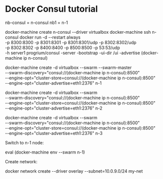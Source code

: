 # Docker Consul tutorial

nb-consul = n-consul
nb1 = n-1

docker-machine create n-consul --driver virtualbox
docker-machine ssh n-consul
docker run -d --restart always \
    -p 8300:8300 -p 8301:8301 -p 8301:8301/udp -p 8302:8302/udp \
    -p 8302:8302 -p 8400:8400 -p 8500:8500 -p 53:53/udp \
    -h server1 progrium/consul -server -bootstrap -ui-dir /ui -advertise (docker-machine ip n-consul)


docker-machine create -d virtualbox --swarm --swarm-master \
    --swarm-discovery="consul://(docker-machine ip n-consul):8500" \
    --engine-opt="cluster-store=consul://(docker-machine ip n-consul):8500" \
    --engine-opt="cluster-advertise=eth1:2376" n-1

docker-machine create -d virtualbox --swarm  \
    --swarm-discovery="consul://(docker-machine ip n-consul):8500" \
    --engine-opt="cluster-store=consul://(docker-machine ip n-consul):8500" \
    --engine-opt="cluster-advertise=eth1:2376" n-2

docker-machine create -d virtualbox --swarm \
    --swarm-discovery="consul://(docker-machine ip n-consul):8500"  \
    --engine-opt="cluster-store=consul://(docker-machine ip n-consul):8500" \
    --engine-opt="cluster-advertise=eth1:2376" n-3


Switch to n-1 node:

eval (docker-machine env --swarm n-1)

Create network:

docker network create --driver overlay --subnet=10.0.9.0/24 my-net
